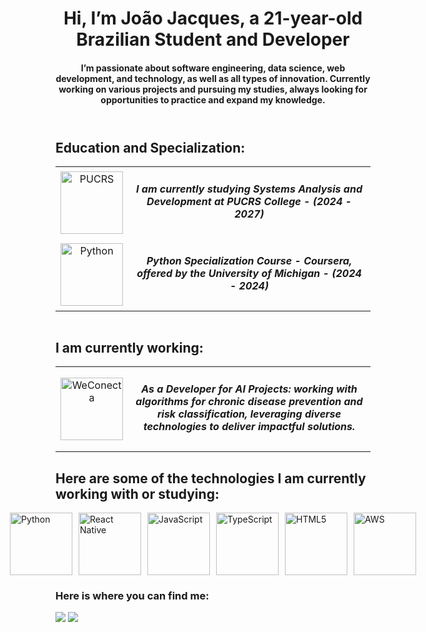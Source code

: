 <!-- Readme -->
<header>
<h1>Hi, I’m João Jacques, a 21-year-old Brazilian Student and Developer</h1>
<h4>
I’m passionate about software engineering, data science, web development, and technology, as well as all types of innovation.
Currently working on various projects and pursuing my studies, always looking for opportunities to practice and expand my knowledge.
</h4>
</header>
<body>
<!-- Education -->
<table>
    <H2>Education and Specialization:</H2>
  <tr>
    <td style="text-align: center; vertical-align: middle;">
      <a href="https://www.linkedin.com/school/pucrs/" target="_blank"><img src="https://media.licdn.com/dms/image/v2/D4D0BAQH_yE9x9ddXkg/company-logo_200_200/company-logo_200_200/0/1696529966936?e=1749686400&v=beta&t=uz-x4o6Z6XGrYZbFHTSs7nw4vTXZZuta3yo6bpf3MGI" width="100" alt="PUCRS"></a> 
    </td>
    <td style="text-align: center; vertical-align: middle;">
      <h5>I am currently studying Systems Analysis and Development at PUCRS College - (2024 - 2027)</h5>
    </td>
  </tr>
  <tr>
    <td style="text-align: center; vertical-align: middle;">
      <a href="https://coursera.org/share/3a8f54f2898950863d58e4284a6c1ddd" target="_blank"><img src="https://media.licdn.com/dms/image/v2/C4E0BAQFGfERBPGurCg/company-logo_100_100/company-logo_100_100/0/1631307390795?e=1740614400&v=beta&t=MAH92b39pz9FfgWHD4FlnXQaCvlh7RIGGysesDwrM_s" width="100" alt="Python"></a> 
    </td>
    <td style="text-align: center; vertical-align: middle;">
      <h5>Python Specialization Course - Coursera, offered by the University of Michigan - (2024 - 2024)</h5>
    </td>
  </tr>
</table>
<div style="display: flex; justify-content: center; align-items: center; gap: 20px;">
<!-- Companys -->
</div>
  <H2>I am currently working:</H2>
<table align="center">
    <td style="text-align: center; vertical-align: middle;">
      <a href="https://www.linkedin.com/company/we-conecta/" target="_blank"><img src="https://media.licdn.com/dms/image/v2/C560BAQE1ZY2BHYApWw/company-logo_200_200/company-logo_200_200/0/1655304313913/we_conecta_logo?e=1740614400&v=beta&t=EiWSCCOyhjPlyotd6wZolDD1mKuGtFVtDjAdB3PnCik" width="100" alt="WeConecta"></a> 
    </td>
    <td style="text-align: center; vertical-align: middle;">
      <h5>As a Developer for AI Projects: working with algorithms for chronic disease prevention and risk classification, leveraging diverse technologies to deliver impactful solutions.</h5>
    </td>
  </tr>
</table>
<!-- Technologies -->
<H2>Here are some of the technologies I am currently working with or studying:</H2>
</body>
<div style="display: flex; justify-content: center; align-items: center; gap: 10px;">
    <img src="https://img.icons8.com/?size=100&id=13441&format=png&color=000000" width="100" alt="Python">
    <img src="https://img.icons8.com/?size=100&id=asWSSTBrDlTW&format=png&color=000000" width="100" alt="React Native">
    <img src="https://img.icons8.com/?size=100&id=108784&format=png&color=000000" width="100" alt="JavaScript">
    <img src="https://img.icons8.com/?size=100&id=uJM6fQYqDaZK&format=png&color=000000" width="100" alt="TypeScript">
    <img src="https://img.icons8.com/?size=100&id=20909&format=png&color=000000" width="100" alt="HTML5">
    <img src="https://img.icons8.com/?size=100&id=33039&format=png&color=000000" width="100" alt="AWS">
</div>
<footer> 
  <H3> Here is where you can find me:</H3>
  <a href = "mailto:jjacques.amann@gmail.com" target="_blank"><img src="https://img.shields.io/badge/-Gmail-%23333?style=for-the-badge&logo=gmail&logoColor=red" target="_blank"></a>
  <a href="https://www.linkedin.com/in/dev-joaojacques/" target="_blank"><img src="https://img.shields.io/badge/-LinkedIn-%230077B5?style=for-the-badge&logo=linkedin&logoColor=white" target="_blank"></a> 
</footer>
